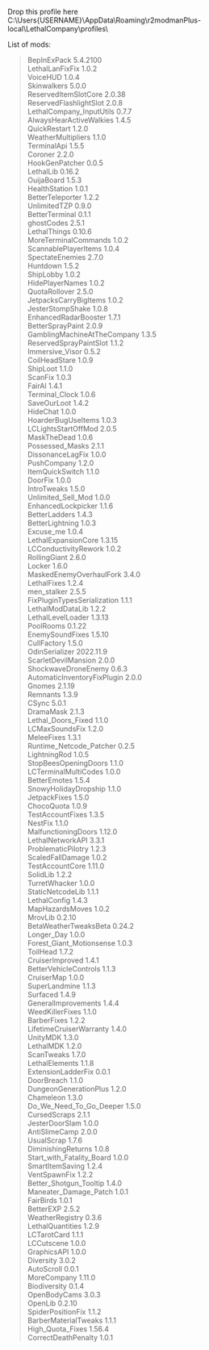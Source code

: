 Drop this profile here<br>C:\Users\{USERNAME}\AppData\Roaming\r2modmanPlus-local\LethalCompany\profiles\

List of mods:<br>
> BepInExPack  5.4.2100<br>
 LethalLanFixFix  1.0.2<br>
 VoiceHUD  1.0.4<br>
 Skinwalkers  5.0.0<br>
 ReservedItemSlotCore  2.0.38<br>
 ReservedFlashlightSlot  2.0.8<br>
 LethalCompany_InputUtils  0.7.7<br>
 AlwaysHearActiveWalkies  1.4.5<br>
 QuickRestart  1.2.0<br>
 WeatherMultipliers  1.1.0<br>
 TerminalApi  1.5.5<br>
 Coroner  2.2.0<br>
 HookGenPatcher  0.0.5<br>
 LethalLib  0.16.2<br>
 OuijaBoard  1.5.3<br>
 HealthStation  1.0.1<br>
 BetterTeleporter  1.2.2<br>
 UnlimitedTZP  0.9.0<br>
 BetterTerminal  0.1.1<br>
 ghostCodes  2.5.1<br>
 LethalThings  0.10.6<br>
 MoreTerminalCommands  1.0.2<br>
 ScannablePlayerItems  1.0.4<br>
 SpectateEnemies  2.7.0<br>
 Huntdown  1.5.2<br>
 ShipLobby  1.0.2<br>
 HidePlayerNames  1.0.2<br>
 QuotaRollover  2.5.0<br>
 JetpacksCarryBigItems  1.0.2<br>
 JesterStompShake  1.0.8<br>
 EnhancedRadarBooster  1.7.1<br>
 BetterSprayPaint  2.0.9<br>
 GamblingMachineAtTheCompany  1.3.5<br>
 ReservedSprayPaintSlot  1.1.2<br>
 Immersive_Visor  0.5.2<br>
 CoilHeadStare  1.0.9<br>
 ShipLoot  1.1.0<br>
 ScanFix  1.0.3<br>
 FairAI  1.4.1<br>
 Terminal_Clock  1.0.6<br>
 SaveOurLoot  1.4.2<br>
 HideChat  1.0.0<br>
 HoarderBugUseItems  1.0.3<br>
 LCLightsStartOffMod  2.0.5<br>
 MaskTheDead  1.0.6<br>
 Possessed_Masks  2.1.1<br>
 DissonanceLagFix  1.0.0<br>
 PushCompany  1.2.0<br>
 ItemQuickSwitch  1.1.0<br>
 DoorFix  1.0.0<br>
 IntroTweaks  1.5.0<br>
 Unlimited_Sell_Mod  1.0.0<br>
 EnhancedLockpicker  1.1.6<br>
 BetterLadders  1.4.3<br>
 BetterLightning  1.0.3<br>
 Excuse_me  1.0.4<br>
 LethalExpansionCore  1.3.15<br>
 LCConductivityRework  1.0.2<br>
 RollingGiant  2.6.0<br>
 Locker  1.6.0<br>
 MaskedEnemyOverhaulFork  3.4.0<br>
 LethalFixes  1.2.4<br>
 men_stalker  2.5.5<br>
 FixPluginTypesSerialization  1.1.1<br>
 LethalModDataLib  1.2.2<br>
 LethalLevelLoader  1.3.13<br>
 PoolRooms  0.1.22<br>
 EnemySoundFixes  1.5.10<br>
 CullFactory  1.5.0<br>
 OdinSerializer  2022.11.9<br>
 ScarletDevilMansion  2.0.0<br>
 ShockwaveDroneEnemy  0.6.3<br>
 AutomaticInventoryFixPlugin  2.0.0<br>
 Gnomes  2.1.19<br>
 Remnants  1.3.9<br>
 CSync  5.0.1<br>
 DramaMask  2.1.3<br>
 Lethal_Doors_Fixed  1.1.0<br>
 LCMaxSoundsFix  1.2.0<br>
 MeleeFixes  1.3.1<br>
 Runtime_Netcode_Patcher  0.2.5<br>
 LightningRod  1.0.5<br>
 StopBeesOpeningDoors  1.1.0<br>
 LCTerminalMultiCodes  1.0.0<br>
 BetterEmotes  1.5.4<br>
 SnowyHolidayDropship  1.1.0<br>
 JetpackFixes  1.5.0<br>
 ChocoQuota  1.0.9<br>
 TestAccountFixes  1.3.5<br>
 NestFix  1.1.0<br>
 MalfunctioningDoors  1.12.0<br>
 LethalNetworkAPI  3.3.1<br>
 ProblematicPilotry  1.2.3<br>
 ScaledFallDamage  1.0.2<br>
 TestAccountCore  1.11.0<br>
 SolidLib  1.2.2<br>
 TurretWhacker  1.0.0<br>
 StaticNetcodeLib  1.1.1<br>
 LethalConfig  1.4.3<br>
 MapHazardsMoves  1.0.2<br>
 MrovLib  0.2.10<br>
 BetaWeatherTweaksBeta  0.24.2<br>
 Longer_Day  1.0.0<br>
 Forest_Giant_Motionsense  1.0.3<br>
 ToilHead  1.7.2<br>
 CruiserImproved  1.4.1<br>
 BetterVehicleControls  1.1.3<br>
 CruiserMap  1.0.0<br>
 SuperLandmine  1.1.3<br>
 Surfaced  1.4.9<br>
 GeneralImprovements  1.4.4<br>
 WeedKillerFixes  1.1.0<br>
 BarberFixes  1.2.2<br>
 LifetimeCruiserWarranty  1.4.0<br>
 UnityMDK  1.3.0<br>
 LethalMDK  1.2.0<br>
 ScanTweaks  1.7.0<br>
 LethalElements  1.1.8<br>
 ExtensionLadderFix  0.0.1<br>
 DoorBreach  1.1.0<br>
 DungeonGenerationPlus  1.2.0<br>
 Chameleon  1.3.0<br>
 Do_We_Need_To_Go_Deeper  1.5.0<br>
 CursedScraps  2.1.1<br>
 JesterDoorSlam  1.0.0<br>
 AntiSlimeCamp  2.0.0<br>
 UsualScrap  1.7.6<br>
 DiminishingReturns  1.0.8<br>
 Start_with_Fatality_Board  1.0.0<br>
 SmartItemSaving  1.2.4<br>
 VentSpawnFix  1.2.2<br>
 Better_Shotgun_Tooltip  1.4.0<br>
 Maneater_Damage_Patch  1.0.1<br>
 FairBirds  1.0.1<br>
 BetterEXP  2.5.2<br>
 WeatherRegistry  0.3.6<br>
 LethalQuantities  1.2.9<br>
 LCTarotCard  1.1.1<br>
 LCCutscene  1.0.0<br>
 GraphicsAPI  1.0.0<br>
 Diversity  3.0.2<br>
 AutoScroll  0.0.1<br>
 MoreCompany  1.11.0<br>
 Biodiversity  0.1.4<br>
 OpenBodyCams  3.0.3<br>
 OpenLib  0.2.10<br>
 SpiderPositionFix  1.1.2<br>
 BarberMaterialTweaks  1.1.1<br>
 High_Quota_Fixes  1.56.4<br>
 CorrectDeathPenalty  1.0.1<br>


